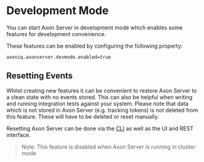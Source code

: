 # Development Mode

You can start Axon Server in development mode which enables some features for development convenience.

These features can be enabled by configuring the following property:

```text
axoniq.axonserver.devmode.enabled=true
```

## Resetting Events

Whilst creating new features it can be convenient to restore Axon Server to a clean state with no events stored. This can also be helpful when writing and running integration tests against your system. Please note that data which is not stored in Axon Server \(e.g. tracking tokens\) is not deleted from this feature. These will have to be deleted or reset manually.

Resetting Axon Server can be done via the [CLI](../administration/command-line.md) as well as the UI and REST interface.

> Note: This feature is disabled when Axon Server is running in cluster mode

